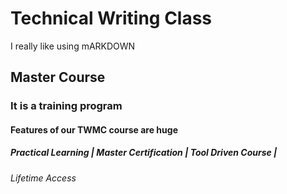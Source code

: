 # Technical Writing Class 

I really like using mARKDOWN 

## Master Course

### It is a training program 

#### Features of our TWMC course are huge

##### Practical Learning | Master Certification | Tool Driven Course | 

###### Lifetime Access
